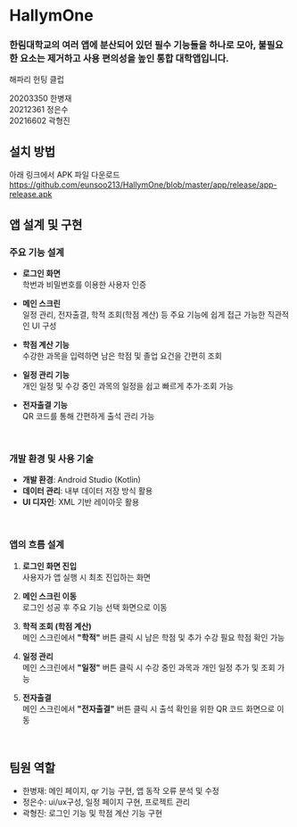 # HallymOne

### 한림대학교의 여러 앱에 분산되어 있던 필수 기능들을 하나로 모아, 불필요한 요소는 제거하고 사용 편의성을 높인 통합 대학앱입니다.

해파리 헌팅 클럽

 20203350 한병재<br>
 20212361 정은수<br>
 20216602 곽형진<br>

## 설치 방법
아래 링크에서 APK 파일 다운로드  
 https://github.com/eunsoo213/HallymOne/blob/master/app/release/app-release.apk


## 앱 설계 및 구현

### 주요 기능 설계

- **로그인 화면**  
  학번과 비밀번호를 이용한 사용자 인증

- **메인 스크린**  
  일정 관리, 전자출결, 학적 조회(학점 계산) 등 주요 기능에 쉽게 접근 가능한 직관적인 UI 구성

- **학점 계산 기능**  
  수강한 과목을 입력하면 남은 학점 및 졸업 요건을 간편히 조회

- **일정 관리 기능**  
  개인 일정 및 수강 중인 과목의 일정을 쉽고 빠르게 추가·조회 가능

- **전자출결 기능**  
  QR 코드를 통해 간편하게 출석 관리 가능

<br>

### 개발 환경 및 사용 기술

- **개발 환경**: Android Studio (Kotlin)
- **데이터 관리**: 내부 데이터 저장 방식 활용
- **UI 디자인**: XML 기반 레이아웃 활용

<br>

### 앱의 흐름 설계

1. **로그인 화면 진입**  
   사용자가 앱 실행 시 최초 진입하는 화면

2. **메인 스크린 이동**  
   로그인 성공 후 주요 기능 선택 화면으로 이동

3. **학적 조회 (학점 계산)**  
   메인 스크린에서 **"학적"** 버튼 클릭 시 남은 학점 및 추가 수강 필요 학점 확인 가능  

4. **일정 관리**  
   메인 스크린에서 **"일정"** 버튼 클릭 시 수강 중인 과목과 개인 일정 추가 및 조회 가능  

5. **전자출결**  
   메인 스크린에서 **"전자출결"** 버튼 클릭 시 출석 확인을 위한 QR 코드 화면으로 이동  
<br>

## 팀원 역할

- 한병재: 메인 페이지, qr 기능 구현, 앱 동작 오류 분석 및 수정
- 정은수: ui/ux구성, 일정 페이지 구현, 프로젝트 관리 
- 곽형진: 로그인 기능 및 학점 계산 기능 구현
